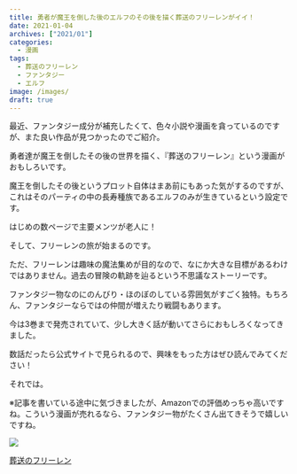 ```yaml
---
title: 勇者が魔王を倒した後のエルフのその後を描く葬送のフリーレンがイイ！
date: 2021-01-04
archives: ["2021/01"]
categories:
  - 漫画
tags:
  - 葬送のフリーレン
  - ファンタジー
  - エルフ
image: /images/
draft: true
---
```

最近、ファンタジー成分が補充したくて、色々小説や漫画を貪っているのですが、また良い作品が見つかったのでご紹介。

勇者達が魔王を倒したその後の世界を描く、『葬送のフリーレン』という漫画がおもしろいです。

魔王を倒したその後というプロット自体はまあ前にもあった気がするのですが、これはそのパーティの中の長寿種族であるエルフのみが生きているという設定です。

はじめの数ページで主要メンツが老人に！

そして、フリーレンの旅が始まるのです。

ただ、フリーレンは趣味の魔法集めが目的なので、なにか大きな目標があるわけではありません。過去の冒険の軌跡を辿るという不思議なストーリーです。

ファンタジー物なのにのんびり・ほのぼのしている雰囲気がすごく独特。もちろん、ファンタジーならではの仲間が増えたり戦闘もあります。

今は3巻まで発売されていて、少し大きく話が動いてさらにおもしろくなってきました。

数話だったら公式サイトで見られるので、興味をもった方はぜひ読んでみてください！

それでは。

※記事を書いている途中に気づきましたが、Amazonでの評価めっちゃ高いですね。こういう漫画が売れるなら、ファンタジー物がたくさん出てきそうで嬉しいですね。

<div class="amazfy">
<a href="https://www.amazon.co.jp/dp/4098501805?tag=t4traw-22">
<img src="https://ws-fe.amazon-adsystem.com/widgets/q?_encoding=UTF8&ASIN=4098501805&Format=_SL250_&ID=AsinImage&MarketPlace=JP&ServiceVersion=20070822&WS=1&tag=t4traw-22&language=ja_JP">
<p>葬送のフリーレン</p>
</a>
</div>
